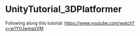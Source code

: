 # UnityTutorial_3DPlatformer
Following along this tutorial: https://www.youtube.com/watch?v=w1Y0JwmazVM
